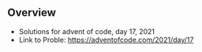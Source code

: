 ## Overview 
   * Solutions for advent of code, day 17, 2021 
   * Link to Proble: https://adventofcode.com/2021/day/17
